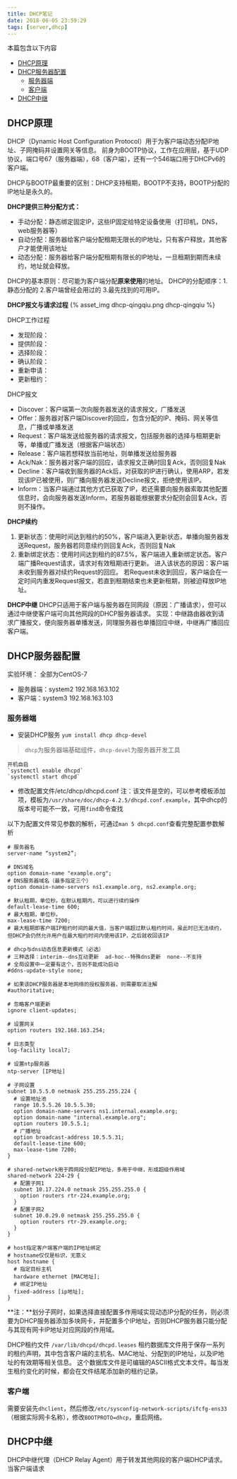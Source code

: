 ```yaml
---
title: DHCP笔记
date: 2018-06-05 23:59:29
tags: [server,dhcp]
---
```


本篇包含以下内容
* [DHCP原理](#DHCP原理)
* [DHCP服务器配置](#DHCP服务器配置)
  * [服务器端](#服务器端)
  * [客户端](#客户端)
* [DHCP中继](#DHCP中继)
<!-- more -->

## DHCP原理
DHCP（Dynamic Host Configuration Protocol）用于为客户端动态分配IP地址、子网掩码并设置网关等信息。
前身为BOOTP协议，工作在应用层，基于UDP协议，端口号67（服务器端），68（客户端），还有一个546端口用于DHCPv6的客户端。

DHCP与BOOTP最重要的区别：DHCP支持租期，BOOTP不支持，BOOTP分配的IP地址是永久的。

**DHCP提供三种分配方式：**
* 手动分配：静态绑定固定IP，这些IP固定给特定设备使用（打印机，DNS，web服务器等）
* 自动分配：服务器给客户端分配租期无限长的IP地址，只有客户释放，其他客户才能使用该地址
* 动态分配：服务器给客户端分配租期有限长的IP地址，一旦租期到期而未续约，地址就会释放。

DHCP的基本原则：尽可能为客户端分配**原来使用**的地址。
DHCP的分配顺序：1.静态分配的  2.客户端曾经会用过的  3.最先找到的可用IP。

**DHCP报文与请求过程**
{% asset_img dhcp-qingqiu.png dhcp-qingqiu %}

DHCP工作过程
* 发现阶段：
* 提供阶段：
* 选择阶段：
* 确认阶段：
* 重新申请：
* 更新租约：

DHCP报文
* Discover：客户端第一次向服务器发送的请求报文，广播发送
* Offer：服务器对客户端Discover的回应，包含分配的IP、掩码、网关等信息，广播或单播发送
* Request：客户端发送给服务器的请求报文，包括服务器的选择与租期更新等，单播或广播发送（根据客户端状态）
* Release：客户端若想释放当前地址，则单播发送给服务器
* Ack/Nak：服务器对客户端的回应，请求报文正确时回复Ack，否则回复Nak
* Decline：客户端收到服务器的Ack后，对获取的IP进行确认，使用ARP，若发现该IP已被使用，则广播向服务器发送Decline报文，拒绝使用该IP。
* Inform：当客户端通过其他方式已获取了IP，若还需要向服务器索取其他配置信息时，会向服务器发送Inform，若服务器能根据要求分配则会回复Ack，否则不操作。

**DHCP续约**
1. 更新状态：使用时间达到租约的50%，客户端进入更新状态，单播向服务器发送Request，服务器若同意续约则回复Ack，否则回复Nak
2. 重新绑定状态：使用时间达到租约的87.5%，客户端进入重新绑定状态。客户端广播Request请求，请求对有效租期进行更新。
进入该状态的原因：客户端未收到服务器对续约Request的回应。
若Request未收到回应，客户端会在一定时间内重发Request报文，若直到租期结束也未更新租期，则被迫释放IP地址。

**DHCP中继**
DHCP只适用于客户端与服务器在同网段（原因：广播请求），但可以通过中继使客户端可向其他网段的DHCP服务器请求。
实现：中继路由器收到请求广播报文，便向服务器单播发送，同理服务器也单播回应中继，中继再广播回应客户端。



## DHCP服务器配置
实验环境：
全部为CentOS-7
* 服务器端：system2 192.168.163.102
* 客户端：system3 192.168.163.103

### 服务器端
* 安装DHCP服务
`yum install dhcp dhcp-devel`
> `dhcp`为服务器端基础组件，`dhcp-devel`为服务器开发工具

	开机自启
	`systemctl enable dhcpd`
	`systemctl start dhcpd`
* 修改配置文件/etc/dhcp/dhcpd.conf
注：该文件是空的，可以参考模板添加项，模板为`/usr/share/doc/dhcp-4.2.5/dhcpd.conf.example`，其中dhcp的版本号可能不一致，可用`find`命令查找

以下为配置文件常见参数的解析，可通过`man 5 dhcpd.conf`查看完整配置参数解析
```
# 服务器名
server-name “system2”; 

# DNS域名
option domain-name "example.org";
# DNS服务器域名（最多指定三个）
option domain-name-servers ns1.example.org, ns2.example.org;

# 默认租期，单位秒。在默认租期内，可以进行续约操作
default-lease-time 600;
# 最大租期，单位秒。
max-lease-time 7200;
# 最大租期即客户端IP租约时间的最大值，当客户端超过默认租约时间，虽此时已无法续约，但DHCP会仍然允许用户在最大租约时间内使用该IP，之后就收回该IP

# dhcp与dns动态信息更新模式（必选）
# 三种选择：interim--dns互动更新  ad-hoc--特殊dns更新  none--不支持
# 全局设置中一定要有这个，否则不能成功启动
#ddns-update-style none;

# 如果该DHCP服务器是本地网络的授权服务器，则需要取消注解
#authoritative;

# 忽略客户端更新
ignore client-updates;

# 设置网关
option routers 192.168.163.254;

# 日志类型
log-facility local7;

# 设置ntp服务器
ntp-server [IP地址]

# 子网设置
subnet 10.5.5.0 netmask 255.255.255.224 {
  # 设置地址池
  range 10.5.5.26 10.5.5.30;
  option domain-name-servers ns1.internal.example.org;
  option domain-name "internal.example.org";
  option routers 10.5.5.1;
  # 广播地址
  option broadcast-address 10.5.5.31;
  default-lease-time 600;
  max-lease-time 7200;
}

# shared-network用于跨网段分配IP地址，多用于中继，形成超级作用域
shared-network 224-29 {
  # 配置子网1
  subnet 10.17.224.0 netmask 255.255.255.0 {
    option routers rtr-224.example.org;
  }
  # 配置子网2
  subnet 10.0.29.0 netmask 255.255.255.0 {
    option routers rtr-29.example.org;
  }
}

# host指定客户端客户端的IP地址绑定
# hostname仅仅是标识，无意义
host hostname {
  # 指定目标主机
  hardware ethernet [MAC地址];
  # 绑定IP地址
  fixed-address [ip地址];
}
```
**注：**划分子网时，如果选择直接配置多作用域实现动态IP分配的任务，则必须要为DHCP服务器添加多块网卡，并配置多个IP地址，否则DHCP服务器只能分配与其现有网卡IP地址对应网段的作用域。

DHCP租约文件
`/var/lib/dhcpd/dhcpd.leases`
租约数据库文件用于保存一系列的租约声明，其中包含客户端的主机名、MAC地址、分配到的IP地址，以及IP地址的有效期等相关信息。
这个数据库文件是可编辑的ASCII格式文本文件。每当发生租约变化的时候，都会在文件结尾添加新的租约记录。

### 客户端
需要安装先`dhclient`，然后修改`/etc/sysconfig-network-scripts/ifcfg-ens33`（根据实际网卡名称），修改`BOOTPROTO=dhcp`，重启网络。

## DHCP中继
DHCP中继代理（DHCP Relay Agent）用于转发其他网段的客户端DHCP请求。当客户端请求